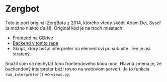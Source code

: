 # Zergbot
Toto je port originál ZergBota z 2014, ktorého vtedy skódil Adam Dej, Syseľ (a možno niekto ďalší). Originál kód je na troch miestach:
* [Frontend na GDrive](https://drive.google.com/file/d/1FkCd3SrARQyyoSEE9EV90-EqlSeBD3Jv/view?usp=sharing)
* [Backend v tomto repe](https://github.com/trojsten/web/pull/1214)
* Skript, ktorý bežal interpreter na elementovi pri submite. Ten je asi stratený.

Snažil som sa nechytať toho frontendového kódu moc. Hlavná zmena je, že backendový interpreter beží rovno na webovom serveri. Je to funkcia `run_interpreter()` vo `views.py`.
